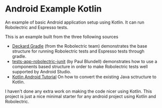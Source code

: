 # Android Example  Kotlin
An example of basic Android application setup using Kotlin. It can run Robolectric and Espresso tests.

This is an example built from the three following sources

 *  [Deckard Gradle](https://github.com/robolectric/deckard-gradle) (from the Robolectric team)
    demonstrates the base structure for running Robolectric tests and Espresso tests through gradle.
 *  [tests-app-robolectric-junit](https://github.com/blundell/tests-app-robolectric-junit) (by Paul Blundell)
    demonstrates how to use a components based structure in order to make Robolectric tests well supported by Android Studio.
 *  [Kotlin Android Tutorial](http://kotlinlang.org/docs/tutorials/kotlin-android.html)
    On how to convert the existing Java sctructure to Kotlin.

I haven't done any extra work on making the code nicer using Kotlin.
This project is just a nice minimal starter for any android project using Kotlin and Robolectric.
